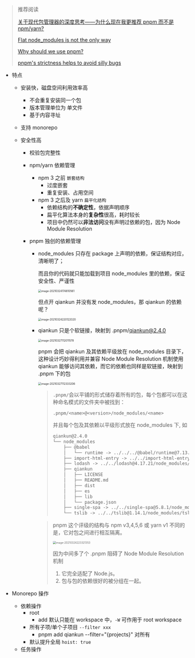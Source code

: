 > 推荐阅读
>
> [关于现代包管理器的深度思考——为什么现在我更推荐 pnpm 而不是 npm/yarn?](https://mp.weixin.qq.com/s/1Wm-iYFBgJXMg_7SgWktXA)
>
> [Flat node_modules is not the only way](https://pnpm.js.org/blog/2020/05/27/flat-node-modules-is-not-the-only-way/)
>
> [Why should we use pnpm?](https://www.kochan.io/nodejs/why-should-we-use-pnpm.html#disqus_thread)
>
> [pnpm's strictness helps to avoid silly bugs](https://www.kochan.io/nodejs/pnpms-strictness-helps-to-avoid-silly-bugs.html)



- 特点

  - 安装快，磁盘空间利用效率高

    - 不会重复安装同一个包
    - 版本管理单位为 单文件
    - 基于内容寻址

  - 支持 monorepo

  - 安全性高

    - 校验包完整性

    - npm/yarn 依赖管理

      - npm 3 之前 `嵌套结构`
        - 过度嵌套
        - 重复安装、占用空间
      - npm 3 之后及 yarn `扁平化结构`
        - 依赖结构的**不确定性**，依据声明顺序
        - 扁平化算法本身的**复杂性**很高，耗时较长
        - 项目中仍然可以**非法访问**没有声明过依赖的包，因为 Node Module Resolution

    - pnpm 独创的依赖管理

      - node_modules 只存在 package 上声明的依赖，保证结构对应，清晰明了；

        而且你的代码就只能加载到项目 node_modules 里的依赖，保证安全性、严谨性

        <img src="${images}/image-20210324174810561.png" alt="image-20210324174810561" style="zoom:50%;" />

        但点开 qiankun 并没有发 node_modules，那 qiankun 的依赖呢？

        <img src="${images}/image-20210324220122020.png" alt="image-20210324220122020" style="zoom:50%;" />

      - qiankun 只是个软链接，映射到 .pnpm/qiankun@2.4.0

        <img src="${images}/image-20210327112011578.png" alt="image-20210327112011578" style="zoom:50%;" />

        pnpm 会把 qiankun 及其依赖平级放在 node_modules 目录下，这种设计巧妙得利用并兼容 Node Module Resolution 机制使用 qiankun 能够访问其依赖，而它的依赖也同样是软链接，映射到 .pnpm 下的包

        <img src="${images}/image-20210327112333206.png" alt="image-20210327112333206" style="zoom:50%;" />

        > `.pnpm/`会以平铺的形式储存着所有的包，每个包都可以在这种命名模式的文件夹中被找到：
        >
        > `.pnpm/<name>@<version>/node_modules/<name>`
        >
        > 
        >
        > 并且每个包及其依赖以平级形式放在 node_modules 下,  如
        >
        > ```txt
        > qiankun@2.4.0
        > └── node_modules
        >     ├── @babel
        >     │   └── runtime -> ../../../@babel/runtime@7.13.10/node_modules/@babel/runtime
        >     ├── import-html-entry -> ../../import-html-entry@1.11.1/node_modules/import-html-entry
        >     ├── lodash -> ../../lodash@4.17.21/node_modules/lodash
        >     ├── qiankun
        >     │   ├── LICENSE
        >     │   ├── README.md
        >     │   ├── dist
        >     │   ├── es
        >     │   ├── lib
        >     │   └── package.json
        >     ├── single-spa -> ../../single-spa@5.8.1/node_modules/single-spa
        >     └── tslib -> ../../tslib@1.14.1/node_modules/tslib
        > ```
        >
        > 

        

        > pnpm 这个评级的结构与 npm v3,4,5,6 或 yarn v1 不同的是，它对包之间进行相互隔离。
        >
        > <img src="${images}/image-20210324223321353.png" alt="image-20210324223321353" style="zoom:50%;" />
        >
        > 因为中间多了个 .pnpm 阻碍了 Node Module Resolution 机制
        >
        > 1. 它完全适配了 Node.js。
        > 2. 包与包的依赖很好的被分组在一起。

        

- Monorepo 操作

  - 依赖操作
    - root 
      - add 默认只能在 workspace 中，`-W` 可作用于 root workspace
    - 所有子项/单个子项目 `--filter xxx`
      - pnpm add qiankun --filter="{projects}" 对所有
    - 默认提升全局 `hoist: true`
  - 任务操作





